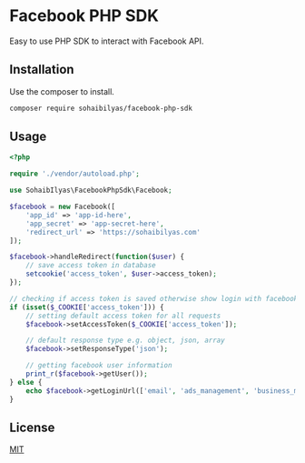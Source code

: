 # Facebook PHP SDK

Easy to use PHP SDK to interact with Facebook API.

## Installation

Use the composer to install.

```bash
composer require sohaibilyas/facebook-php-sdk
```

## Usage

```php
<?php

require './vendor/autoload.php';

use SohaibIlyas\FacebookPhpSdk\Facebook;

$facebook = new Facebook([
    'app_id' => 'app-id-here',
    'app_secret' => 'app-secret-here',
    'redirect_url' => 'https://sohaibilyas.com'
]);

$facebook->handleRedirect(function($user) {
    // save access token in database
    setcookie('access_token', $user->access_token);
});

// checking if access token is saved otherwise show login with facebook url
if (isset($_COOKIE['access_token'])) {
    // setting default access token for all requests
    $facebook->setAccessToken($_COOKIE['access_token']);

    // default response type e.g. object, json, array
    $facebook->setResponseType('json');

    // getting facebook user information
    print_r($facebook->getUser());
} else {
    echo $facebook->getLoginUrl(['email', 'ads_management', 'business_management', 'ads_read']);exit;
}
```

## License
[MIT](https://choosealicense.com/licenses/mit/)
